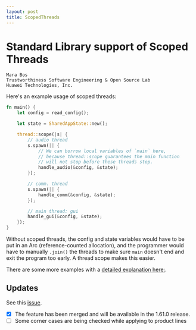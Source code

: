 ```yaml
---
layout: post
title: ScopedThreads
---
```


# Standard Library support of Scoped Threads

```
Mara Bos
Trustworthiness Software Engineering & Open Source Lab
Huawei Technologies, Inc.
```

Here's an example usage of scoped threads:

```rust
fn main() {
    let config = read_config();

    let state = SharedAppState::new();

    thread::scope(|s| {
        // audio thread
        s.spawn(|| {
            // We can borrow local variables of `main` here,
            // because thread::scope guarantees the main function
            // will not stop before these threads stop.
            handle_audio(&config, &state);
        });

        // comm. thread
        s.spawn(|| {
            handle_comm(&config, &state);
        });

        // main thread: gui
        handle_gui(&config, &state);
    });
}
```

Without scoped threads, the config and state variables would have to be put in an Arc (reference-counted allocation), and the programmer would have to manually `.join()` the threads to make sure `main` doesn't end and exit the program too early. A thread scope makes this easier.

There are some more examples with a [detailed explanation here:](https://rust-lang.github.io/rfcs/3151-scoped-threads.html#guide-level-explanation).

## Updates
See this [issue](https://rust-lang.github.io/rfcs/3151-scoped-threads.html#guide-level-explanation).
- [x] The feature has been merged and will be available in the 1.61.0 release.
- [ ] Some corner cases are being checked while applying to product lines
